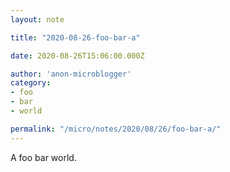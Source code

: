 ```yaml
---
layout: note

title: "2020-08-26-foo-bar-a"

date: 2020-08-26T15:06:00.000Z

author: 'anon-microblogger'
category:
- foo
- bar
- world

permalink: "/micro/notes/2020/08/26/foo-bar-a/"
---
```


A foo bar world.
